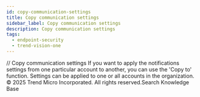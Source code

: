 ```yaml
---
id: copy-communication-settings
title: Copy communication settings
sidebar_label: Copy communication settings
description: Copy communication settings
tags:
  - endpoint-security
  - trend-vision-one
---
```


/*<![CDATA[*/ $('#title').html($('meta[name=map-description]').attr('content')); /*]]>*/ Copy communication settings If you want to apply the notifications settings from one particular account to another, you can use the 'Copy to' function. Settings can be applied to one or all accounts in the organization. © 2025 Trend Micro Incorporated. All rights reserved.Search Knowledge Base